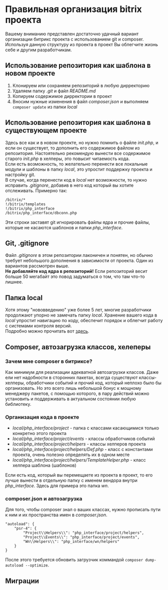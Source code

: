 # Правильная организация bitrix проекта
Вашему вниманию представлен достаточно удачный вариант организации битрикс проекта с использованием git и composer.
Используя данную структуру из проекта в проект Вы облегчите жизнь себе и другим разработчикам.

## Использование репозитория как шаблона в новом проекте
1. Клонируем или сохраняем репозиторий в любую дирректорию
2. Удаляем папку *.git* и файл *README.md*
3. Копируем содержимое дирректории в проект
4. Вносим нужные изменения в файл *composer.json* и выполняем `composer update` из папки *local*

## Использование репозитория как шаблона в существующем проекте
Здесь все как и в новом проекте, но нужно помнить о файле *init.php*, и если он существует, то дополнить его содержимое файлом из репозитория. Настоятельно рекомендую вынести все содержимое старого *init.php* в хелперы, это повысит читаемость кода.   
Если есть возможность, то желательно перенести все локальные модули и шаблоны в папку *local*, это упростит поддержку проекта и настройку git.  
В случае, когда перенести код в *local* нет возможности, то нужно исправить *.gitignore*, добавив в него код который вы хотите отслеживать. Примерно так:  
    
    /bitrix/*  
    !/bitrix/templates
    !/bitrix/php_interface
    /bitrix/php_interface/dbconn.php

Эти строки заставят git игнорировать файлы ядра и прочие файлы, которые не касаются шаблонов и папки *php_interface*.  

## Git, .gitignore
Файл *.gitignore* в этом репозитории лаконичен и понятен, но обычно требует небольшого дополнения в зависимости от проекта. Один из вариантов рассмотрен выше.  
**Не добавляйте код ядра в репозиторий!** Если репозиторий весит больше 50 мегабайт это повод задуматься о том, что там что-то лишнее.  

## Папка local
Хотя этому "нововведению" уже более 5 лет, многие разработчики продолжают упорно не замечать папку *local*. Хранение вашего кода в *local* упростит навигацию по коду, обеспечит порядок и облегчит работу с системами контроля версий.  
Подробно можно прочитать вот [здесь](https://dev.1c-bitrix.ru/community/blogs/vad/local-folder.php).

## Composer, автозагрузка классов, хелеперы
### Зачем мне composer в битриксе?
Как минимум для реализации адекватной автозагрузки классов. Даже ели нет надобности в сторонних пакетах, всегда существуют классы-хелперы, обработчики событий и прочий код, который неплохо было бы организовать. Но это всего лишь небольшой бонус к мощному менеджеру пакетов, с помощью которого, в пару действий можно установить и поддерживать в актуальном состоянии любую библиотеку.  

### Организация кода в проекте
+ *local/php_interface/project* - папка с классами касающимися только конкретно этого проекта
+ *local/php_interface/project/events* - классы обработчиков событий
+ *local/php_interface/project/helpers* - классы хелперов проекта
+ *local/php_interface/project/helpers/Def.php* - класс с константами проекта, очень полезно определять их в одном месте
+ *local/php_interface/project/helpers/TemplateHelper.php* - класс хелпера шаблона (шаблонов)  

Если есть код, который вы перемещаете из проекта в проект, то его лучше вынести в отдельную папку c именем вендора внутри *php_interface*. Здесь для примера это папка *wn*.  

### composer.json и автозагрузка
Для того, чтобы composer знал о ваших классах, нужно прописать пути к ним и их пространства имен в *composer.json*.  
    
    "autoload": {
        "psr-4": {
            "Project\\Helpers\\": "php_interface/project/helpers",
            "Project\\Events\\": "php_interface/project/events",
            "Wn\\Helpers\\": "php_interface/wn/helpers"
        }
    }
После этого требуется обновить загрузчик коммандой `composer dump-autoload --optimize`.

## Миграции